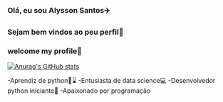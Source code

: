### Olá, eu sou Alysson Santos✈️
### Sejam bem vindos ao peu perfil🧳
### welcome my profile🧳

 [![Anurag's GitHub stats](https://github-readme-stats.vercel.app/api?username=Alysson55)](https://github.com/anuraghazra/github-readme-stats)


 -Aprendiz de python🐍⌛
 -Entusiasta de data science💻
 -Desenvolvedor python iniciante🐍 
 -Apaixonado por programação 


